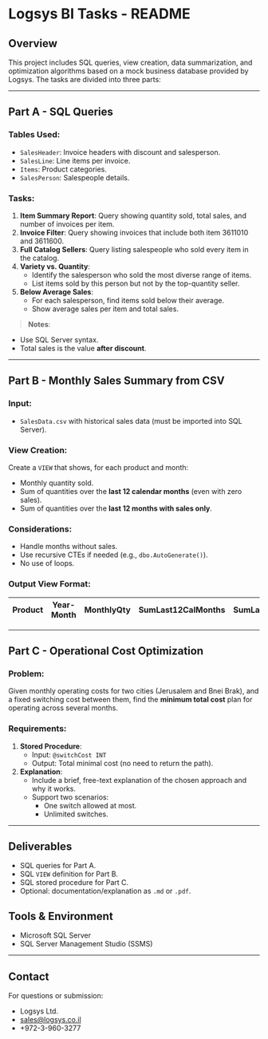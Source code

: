 # Logsys BI Tasks - README

## Overview
This project includes SQL queries, view creation, data summarization, and optimization algorithms based on a mock business database provided by Logsys. The tasks are divided into three parts:

---

## Part A - SQL Queries

### Tables Used:
- `SalesHeader`: Invoice headers with discount and salesperson.
- `SalesLine`: Line items per invoice.
- `Items`: Product categories.
- `SalesPerson`: Salespeople details.

### Tasks:
1. **Item Summary Report**: Query showing quantity sold, total sales, and number of invoices per item.
2. **Invoice Filter**: Query showing invoices that include both item 3611010 and 3611600.
3. **Full Catalog Sellers**: Query listing salespeople who sold every item in the catalog.
4. **Variety vs. Quantity**: 
   - Identify the salesperson who sold the most diverse range of items.
   - List items sold by this person but not by the top-quantity seller.
5. **Below Average Sales**:
   - For each salesperson, find items sold below their average.
   - Show average sales per item and total sales.

> **Notes**:
- Use SQL Server syntax.
- Total sales is the value **after discount**.

---

## Part B - Monthly Sales Summary from CSV

### Input:
- `SalesData.csv` with historical sales data (must be imported into SQL Server).

### View Creation:
Create a `VIEW` that shows, for each product and month:
- Monthly quantity sold.
- Sum of quantities over the **last 12 calendar months** (even with zero sales).
- Sum of quantities over the **last 12 months with sales only**.

### Considerations:
- Handle months without sales.
- Use recursive CTEs if needed (e.g., `dbo.AutoGenerate()`).
- No use of loops.

### Output View Format:
| Product | Year-Month | MonthlyQty | SumLast12CalMonths | SumLast12SalesMonths |
|---------|------------|------------|---------------------|------------------------|

---

## Part C - Operational Cost Optimization

### Problem:
Given monthly operating costs for two cities (Jerusalem and Bnei Brak), and a fixed switching cost between them, find the **minimum total cost** plan for operating across several months.

### Requirements:
1. **Stored Procedure**:
   - Input: `@switchCost INT`
   - Output: Total minimal cost (no need to return the path).
2. **Explanation**:
   - Include a brief, free-text explanation of the chosen approach and why it works.
   - Support two scenarios:
     - One switch allowed at most.
     - Unlimited switches.

---

## Deliverables
- SQL queries for Part A.
- SQL `VIEW` definition for Part B.
- SQL stored procedure for Part C.
- Optional: documentation/explanation as `.md` or `.pdf`.

## Tools & Environment
- Microsoft SQL Server
- SQL Server Management Studio (SSMS)

---

## Contact
For questions or submission:
- Logsys Ltd.
- [sales@logsys.co.il](mailto:sales@logsys.co.il)
- +972-3-960-3277
